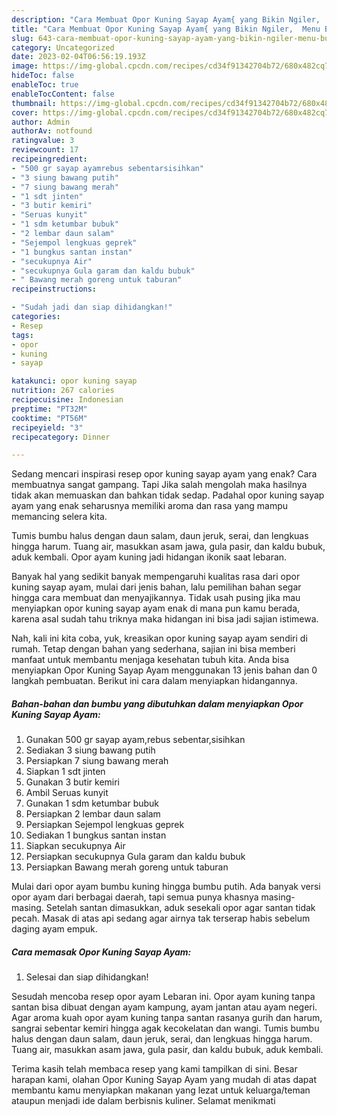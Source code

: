 ```yaml
---
description: "Cara Membuat Opor Kuning Sayap Ayam{ yang Bikin Ngiler,  Menu Buat lebaran"
title: "Cara Membuat Opor Kuning Sayap Ayam{ yang Bikin Ngiler,  Menu Buat lebaran"
slug: 643-cara-membuat-opor-kuning-sayap-ayam-yang-bikin-ngiler-menu-buat-lebaran
category: Uncategorized
date: 2023-02-04T06:56:19.193Z
image: https://img-global.cpcdn.com/recipes/cd34f91342704b72/680x482cq70/opor-kuning-sayap-ayam-foto-resep-utama.jpg
hideToc: false
enableToc: true
enableTocContent: false
thumbnail: https://img-global.cpcdn.com/recipes/cd34f91342704b72/680x482cq70/opor-kuning-sayap-ayam-foto-resep-utama.jpg
cover: https://img-global.cpcdn.com/recipes/cd34f91342704b72/680x482cq70/opor-kuning-sayap-ayam-foto-resep-utama.jpg
author: Admin
authorAv: notfound
ratingvalue: 3
reviewcount: 17
recipeingredient:
- "500 gr sayap ayamrebus sebentarsisihkan"
- "3 siung bawang putih"
- "7 siung bawang merah"
- "1 sdt jinten"
- "3 butir kemiri"
- "Seruas kunyit"
- "1 sdm ketumbar bubuk"
- "2 lembar daun salam"
- "Sejempol lengkuas geprek"
- "1 bungkus santan instan"
- "secukupnya Air"
- "secukupnya Gula garam dan kaldu bubuk"
- " Bawang merah goreng untuk taburan"
recipeinstructions:

- "Sudah jadi dan siap dihidangkan!"
categories:
- Resep
tags:
- opor
- kuning
- sayap

katakunci: opor kuning sayap 
nutrition: 267 calories
recipecuisine: Indonesian
preptime: "PT32M"
cooktime: "PT56M"
recipeyield: "3"
recipecategory: Dinner

---
```



Sedang mencari inspirasi resep opor kuning sayap ayam yang enak? Cara membuatnya sangat gampang. Tapi Jika salah mengolah maka hasilnya tidak akan memuaskan dan bahkan tidak sedap. Padahal opor kuning sayap ayam yang enak seharusnya memiliki aroma dan rasa yang mampu memancing selera kita.


Tumis bumbu halus dengan daun salam, daun jeruk, serai, dan lengkuas hingga harum. Tuang air, masukkan asam jawa, gula pasir, dan kaldu bubuk, aduk kembali. Opor ayam kuning jadi hidangan ikonik saat lebaran.

Banyak hal yang sedikit banyak mempengaruhi kualitas rasa dari opor kuning sayap ayam, mulai dari jenis bahan, lalu pemilihan bahan segar hingga cara membuat dan menyajikannya. Tidak usah pusing jika mau menyiapkan opor kuning sayap ayam enak di mana pun kamu berada, karena asal sudah tahu triknya maka hidangan ini bisa jadi sajian istimewa.


Nah, kali ini kita coba, yuk, kreasikan opor kuning sayap ayam sendiri di rumah. Tetap dengan bahan yang sederhana, sajian ini bisa memberi manfaat untuk membantu menjaga kesehatan tubuh kita. Anda bisa menyiapkan Opor Kuning Sayap Ayam menggunakan 13 jenis bahan dan 0 langkah pembuatan. Berikut ini cara dalam menyiapkan hidangannya.

<!--inarticleads1-->

##### Bahan-bahan dan bumbu yang dibutuhkan dalam menyiapkan Opor Kuning Sayap Ayam:

1. Gunakan 500 gr sayap ayam,rebus sebentar,sisihkan
1. Sediakan 3 siung bawang putih
1. Persiapkan 7 siung bawang merah
1. Siapkan 1 sdt jinten
1. Gunakan 3 butir kemiri
1. Ambil Seruas kunyit
1. Gunakan 1 sdm ketumbar bubuk
1. Persiapkan 2 lembar daun salam
1. Persiapkan Sejempol lengkuas geprek
1. Sediakan 1 bungkus santan instan
1. Siapkan secukupnya Air
1. Persiapkan secukupnya Gula garam dan kaldu bubuk
1. Persiapkan  Bawang merah goreng untuk taburan


Mulai dari opor ayam bumbu kuning hingga bumbu putih. Ada banyak versi opor ayam dari berbagai daerah, tapi semua punya khasnya masing-masing. Setelah santan dimasukkan, aduk sesekali opor agar santan tidak pecah. Masak di atas api sedang agar airnya tak terserap habis sebelum daging ayam empuk. 

<!--inarticleads2-->

##### Cara memasak Opor Kuning Sayap Ayam:


1. Selesai dan siap dihidangkan!

Sesudah mencoba resep opor ayam Lebaran ini. Opor ayam kuning tanpa santan bisa dibuat dengan ayam kampung, ayam jantan atau ayam negeri. Agar aroma kuah opor ayam kuning tanpa santan rasanya gurih dan harum, sangrai sebentar kemiri hingga agak kecokelatan dan wangi. Tumis bumbu halus dengan daun salam, daun jeruk, serai, dan lengkuas hingga harum. Tuang air, masukkan asam jawa, gula pasir, dan kaldu bubuk, aduk kembali. 

Terima kasih telah membaca resep yang kami tampilkan di sini. Besar harapan kami, olahan Opor Kuning Sayap Ayam yang mudah di atas dapat membantu kamu menyiapkan makanan yang lezat untuk keluarga/teman ataupun menjadi ide dalam berbisnis kuliner. Selamat menikmati
